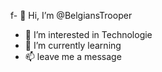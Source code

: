 f- 👋 Hi, I’m @BelgiansTrooper
- 👀 I’m interested in Technologie
- 🌱 I’m currently learning 
- 📫 leave me a message

<!---
BelgiansTrooper/BelgiansTrooper is a ✨ special ✨ repository because its `README.md` (this file) appears on your GitHub profile.
You can click the Preview link to take a look at your changes.
--->
